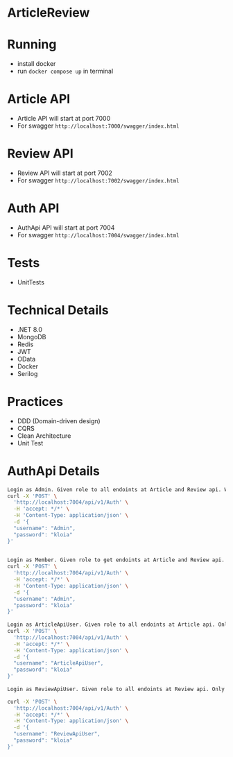 # ArticleReview

# Running 

- install docker
- run `docker compose up` in terminal 

# Article API  
- Article API will start at port 7000
- For swagger `http://localhost:7000/swagger/index.html`

# Review API  
- Review API will start at port 7002
- For swagger `http://localhost:7002/swagger/index.html`

# Auth API
- AuthApi API will start at port 7004
- For swagger `http://localhost:7004/swagger/index.html`

# Tests
- UnitTests

# Technical Details
- .NET 8.0
- MongoDB
- Redis
- JWT
- OData
- Docker
- Serilog
 
# Practices
- DDD (Domain-driven design)
- CQRS
- Clean Architecture
- Unit Test


# AuthApi Details
```sh 
Login as Admin. Given role to all endoints at Article and Review api. Write-Read
curl -X 'POST' \
  'http://localhost:7004/api/v1/Auth' \
  -H 'accept: */*' \
  -H 'Content-Type: application/json' \
  -d '{
  "username": "Admin",
  "password": "kloia"
}'

 
Login as Member. Given role to get endoints at Article and Review api. Read Only
curl -X 'POST' \
  'http://localhost:7004/api/v1/Auth' \
  -H 'accept: */*' \
  -H 'Content-Type: application/json' \
  -d '{
  "username": "Admin",
  "password": "kloia"
}'
 
Login as ArticleApiUser. Given role to all endoints at Article api. Only Article Api
curl -X 'POST' \
  'http://localhost:7004/api/v1/Auth' \
  -H 'accept: */*' \
  -H 'Content-Type: application/json' \
  -d '{
  "username": "ArticleApiUser",
  "password": "kloia"
}'
 
Login as ReviewApiUser. Given role to all endoints at Review api. Only Review Api. Throw exception at Post endpoint, because not able to inner call to Article api.

curl -X 'POST' \
  'http://localhost:7004/api/v1/Auth' \
  -H 'accept: */*' \
  -H 'Content-Type: application/json' \
  -d '{
  "username": "ReviewApiUser",
  "password": "kloia"
}'


```
